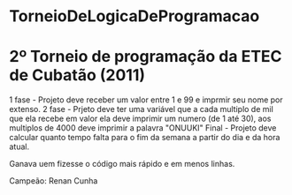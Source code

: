 # TorneioDeLogicaDeProgramacao

<h1>2º Torneio de programação da ETEC de Cubatão (2011)</h1>

1 fase - Projeto deve receber um valor entre 1 e 99 e imprmir seu nome por extenso.
2 fase - Prjeto deve ter uma variável que a cada multiplo de mil que ela recebe em valor ela deve imprimir um numero (de 1 até 30), aos multiplos de 4000 deve imprimir a palavra "ONUUKI"
Final - Projeto deve calcular quanto tempo falta para o fim da semana a partir do dia e da hora atual.

Ganava uem fizesse o código mais rápido e em menos linhas.

Campeão: Renan Cunha
